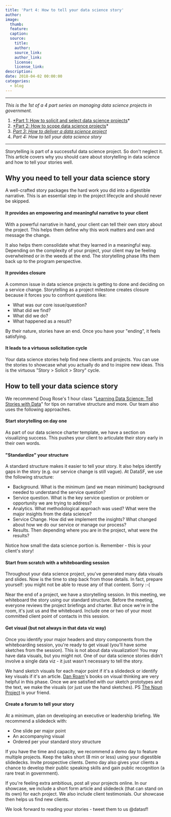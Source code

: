 ```yaml
---
title: 'Part 4: How to tell your data science story'
author:
image:
  thumb:
  feature:
  caption:
  source:
    title:
    author:
    source_link:
    author_link:
    license:
    license_link:
description:
date: 2018-04-02 00:00:00
categories:
  - blog
---
```


---

*This is the 1st of a 4 part series on managing data science projects in government.*

1. [*Part 1: How to solicit and select data science projects](/blog/part-1-how-to-solicit-and-select-data-science-projects/)*
2. [*Part 2: How to scope data science projects](/blog/part-2-how-to-scope-data-science-projects/)*
3. [*Part 3: How to deliver a data science project*](/blog/part-3-how-to-deliver-a-data-science-project/)
4. *Part 4: How to tell your data science story*

---

Storytelling is part of a successful data science project. So don't neglect it. This article covers why you should care about storytelling in data science and how to tell your stories well.

## Why you need to tell your data science story

A well-crafted story packages the hard work you did into a digestible narrative. This is an essential step in the project lifecycle and should never be skipped.

#### **It provides an empowering and meaningful narrative to your client**

With a powerful narrative in hand, your client can tell their own story about the project. This helps them define why this work matters and own and message the change.

It also helps them consolidate what they learned in a meaningful way. Depending on the complexity of your project, your client may be feeling overwhelmed or in the weeds at the end. The storytelling phase lifts them back up to the program perspective.

#### **It provides closure**

A common issue in data science projects is getting to done and deciding on a service change. Storytelling as a project milestone creates closure because it forces you to confront questions like:

* What was our core issue/question?
* What did we find?
* What did we do?
* What happened as a result?

By their nature, stories have an end. Once you have your "ending", it feels satisfying.

#### **It leads to a virtuous solicitation cycle**

Your data science stories help find new clients and projects. You can use the stories to showcase what you actually do and to inspire new ideas. This is the virtuous "Story &gt; Solicit &gt; Story" cycle.

## How to tell your data science story

We recommend Doug Rose's 1 hour class "[Learning Data Science: Tell Stories with Data](https://www.lynda.com/Data-Science-tutorials/Storytelling-Data-Science/477450-2.html)" for tips on narrative structure and more. Our team also uses the following approaches.

#### **Start storytelling on day one**

As part of our data science charter template, we have a section on visualizing success. This pushes your client to articulate their story early in their own words.

#### **"Standardize" your structure**

A standard structure makes it easier to tell your story. It also helps identify gaps in the story (e.g. our service change is still vague). At DataSF, we use the following structure:

* Background. What is the minimum (and we mean minimum) background needed to understand the service question?
* Service question. What is the key service question or problem or opportunity we are trying to address?
* Analytics. What methodological approach was used? What were the major insights from the data science?
* Service Change. How did we implement the insights? What changed about how we do our service or manage our process?
* Results. Then depending where you are in the project, what were the results?

Notice how small the data science portion is. Remember - this is your client's story!

#### **Start from scratch with a whiteboarding session**

Throughout your data science project, you've generated many data visuals and slides. Now is the time to step back from those details. In fact, prepare yourself: you might not be able to reuse any of that content. Sorry :-(

Near the end of a project, we have a storytelling session. In this meeting, we whiteboard the story using our standard structure. Before the meeting, everyone reviews the project briefings and charter. But once we're in the room, it's just us and the whiteboard. Include one or two of your most committed client point of contacts in this session.

#### **Get visual (but not always in that data viz way)**

Once you identify your major headers and story components from the whiteboarding session, you're ready to get visual (you'll have some sketches from the session). This is not about data visualization! You may have data visuals, but you might not. One of our data science stories didn't involve a single data viz - it just wasn't necessary to tell the story.

We hand sketch visuals for each major point if it's a slidedeck or identify key visuals if it's an article. [Dan Roam](http://www.danroam.com/)'s books on visual thinking are very helpful in this phase. Once we are satisfied with our sketch prototypes and the text, we make the visuals (or just use the hand sketches). PS [The Noun Project](https://thenounproject.com/) is your friend.

#### **Create a forum to tell your story**

At a minimum, plan on developing an executive or leadership briefing. We recommend a slidedeck with:

* One slide per major point
* An accompanying visual
* Ordered per your standard story structure

If you have the time and capacity, we recommend a demo day to feature multiple projects. Keep the talks short (8 min or less) using your digestible slidedecks. Invite prospective clients. Demo day also gives your clients a chance to develop their public speaking skills and gain public recognition (a rare treat in government).

If you're feeling extra ambitious, post all your projects online. In our showcase, we include a short form article and slidedeck (that can stand on its own) for each project. We also include client testimonials. Our showcase then helps us find new clients.

We look forward to reading your stories - tweet them to us @datasf!